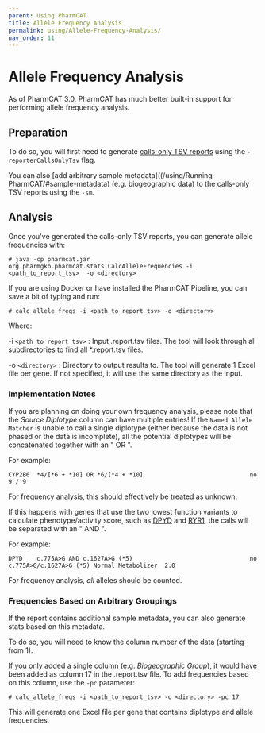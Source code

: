 ```yaml
---
parent: Using PharmCAT
title: Allele Frequency Analysis
permalink: using/Allele-Frequency-Analysis/
nav_order: 11
---
```

# Allele Frequency Analysis

As of PharmCAT 3.0, PharmCAT has much better built-in support for performing allele frequency analysis.


## Preparation

To do so, you will first need to generate [calls-only TSV reports](/using/Running-PharmCAT/#calls-only-tsv-reports)
using the `-reporterCallsOnlyTsv` flag.

You can also [add arbitrary sample metadata]((/using/Running-PharmCAT/#sample-metadata) (e.g. biogeographic data) to the
calls-only TSV reports using the `-sm`.


## Analysis

Once you've generated the calls-only TSV reports, you can generate allele frequencies with:

```console
# java -cp pharmcat.jar org.pharmgkb.pharmcat.stats.CalcAlleleFrequencies -i <path_to_report_tsv>  -o <directory>
```  

If you are using Docker or have installed the PharmCAT Pipeline, you can save a bit of typing and run:

```console
# calc_allele_freqs -i <path_to_report_tsv> -o <directory>
```  

Where:

-i `<path_to_report_tsv>`
: Input .report.tsv files.  The tool will look through all subdirectories to find all *.report.tsv files. 

-o `<directory>`
: Directory to output results to.  The tool will generate 1 Excel file per gene.
If not specified, it will use the same directory as the input. 


### Implementation Notes

If you are planning on doing your own frequency analysis, please note that the _Source Diplotype_ column can have
multiple entries!  If the `Named Allele Matcher` is unable to call a single diplotype (either because the data is not
phased or the data is incomplete), all the potential diplotypes will be concatenated together with an " OR ".

For example:
```tsv
CYP2B6	*4/[*6 + *10] OR *6/[*4 + *10]								no	9 / 9			
```

For frequency analysis, this should effectively be treated as unknown.

If this happens with genes that use the two lowest function variants to calculate phenotype/activity score,
such as [DPYD](/methods/Gene-Definition-Exceptions/#dpyd) and [RYR1](/methods/Gene-Definition-Exceptions/#ryr1),
the calls will be separated with an " AND ".

For example:
```tsv
DPYD	c.775A>G AND c.1627A>G (*5)									no		c.775A>G/c.1627A>G (*5)	Normal Metabolizer	2.0
```

For frequency analysis, _all_ alleles should be counted.


### Frequencies Based on Arbitrary Groupings

If the report contains additional sample metadata, you can also generate stats based on this metadata.

To do so, you will need to know the column number of the data (starting from 1).

If you only added a single column (e.g. _Biogeographic Group_), it would have been added as column 17 in the
.report.tsv file.  To add frequencies based on this column, use the `-pc` parameter:

```console
# calc_allele_freqs -i <path_to_report_tsv> -o <directory> -pc 17
```  

This will generate one Excel file per gene that contains diplotype and allele frequencies.
